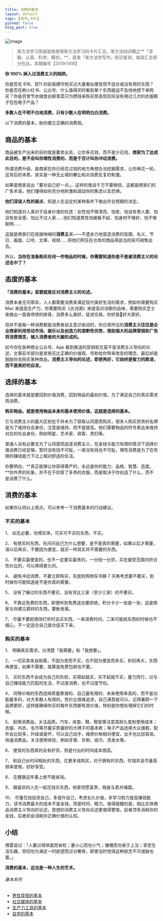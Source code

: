 ```yaml
---
title: 消费的基本
layout: default
tags: [读书,卡片]
pinned: false
blog_post: true
---
```



![image](http://upload-images.jianshu.io/upload_images/32598-3f0ad7f4ec6d24d3?imageMogr2/auto-orient/strip%7CimageView2/2/w/1240)

> 笨方法学习周报是我使用笨方法学习的卡片汇总，笨方法四词概之**「坚毅、认真、科学、模仿」**，首发「笨方法学写作」知识星球，每周汇总部分在此。本期编号【2019/14W】

**你 100% 掉入过消费主义的陷阱。**

你是否在 618、双11 的前夜蹲守抢买过大量看似便宜但不适合或没有用的东西？你是否在刷小红书、公众号、什么值得买时看到某个东西就迫不及待地想下单购买？你是否曾节衣缩食白粥青菜只为攒钱来购买昂高但实际没有用过几次的衣服鞋子包包电子产品？

**多数人在不明不白地消费，只有少数人在明明白白消费。**

以下消费的基本，助你建立正确的消费观。

## 商品的基本

商品被生产出来的目的就是要卖出去，让你多花钱，而不是少花钱，**商家为了达成此目的，是不会叫你理性消费的，而是千百计叫你冲动消费。**

所谓消费升级，是商家在你已经花过钱的地方再想办法挖掘需求，让你再花一轮。这背后的本质，其实是一种无止境的攀比和对消费反复的刺激。 

如果是商家说出「要对自己好一点」，这样的鬼话千万不要相信，这都是商家们的广告术语，他们懂得如何充分地刺激和调动你的焦虑以及恐惧。

**他们深谙人性的弱点**，知道人在设定的某种条件下做出符合预期的决定。

他们知道对人类对于自身价值的忧虑：女性怕不够漂亮、怕老、怕没有男人要、怕没有安全感、怕比不过人家……他们知道男性怕被看不起、怕身材不够好、怕不够聪明……

这就是商家们在摇旗呐喊的**消费主义**——不遗余力地营造消费的氛围、名义、节日、画面、口号、文章、视频……将他们积压在仓库的商品用适当的技巧销售出去。

所以，**当你在准备购买任何一件物品的时候，你需要知道你是不是被消费主义的论述击中了？**

## 态度的基本

**「消费的基本」首要就是反对消费主义的论述。**

消费本身无可厚非，人人都需要消费来满足现代美好生活的需求，例如你需要购买 Mac 来提高生产力，你需要购买《古诗源》来提高对诗歌的品味，需要购买芝士来做出一盘香喷喷的排骨，消费多么美好，促进交易，你好我好大家好。

但并不是每一种消费都是消费者自主意识驱动的，你日常所见的**消费主义往往是企业商家利用劳动市场、娱乐以及创造力的垄断性优势，借助强大的品牌营销和广告将消费理念，植入消费者的大脑形成的。**

如今你在各种商业公众号、App 看到推送的营销软文莫不是消费主义导向的论述，文章前半部分是宣扬无比正确的价值观、号称给你带来改变的理念、最后却是鼓励你去购买某种商品，**消费主义导向的论述，即使再好，它始终是智力的欺凌，而不是美好的自发。**

## 选择的基本

选择的基本就是要回到价值消费，回到物品的最初价值，为了满足自己的真实需求而消费，

**购买物品，就是使用物品本身的基本使用价值，这就是选择的基本。**

它与消费主义的最大区别在于并未为了获取认同感而购买，很多人购买昂贵的名牌是为了维持社会身份，注意是维持，而不是提高。他们需要物品的符号表达来维持对应的社会身份，例如明星、艺术家、政客、贵妇等。

普通人没有必要去为了认同感而追逐消费主义，在金钱与能力有限的情况下选择价值消费已经足够。暂时没有钱不可耻，一直没有钱也不可耻，理性消费是为了在有限的赚钱能力下过上相对舒适的生活。

你要明白，**真正能够让你获得尊严的，永远是你的能力、品格、智慧、态度。**你外界的形象，并不在于你穿了多贵的衣服，而是取决于你创造了什么，而不是消费了什么。

## 消费的基本

如果你认同以上观点，可以参考一下消费基本的行动建议。

### 不买的基本

1、 如无必要，勿增实体，可买可不买的东西，不买。

2、 有想买的东西，先问问自己为什么想要，是不是真的需要，如果以后才需要，请以后再买，不要因为便宜，就买一样其实并不需要的东西。

3、 不要买最便宜的，也不一定要买最贵的，一分钱一分货，买在接受范围内符合性价比的，可以用得更久的。

4、 避免冲动消费，不要立即购买，先放到购物车冷静 7 天再考虑要不要买，到时候你可能知道是不是你真的需要。

5、 没有了解过的东西不要买，没有货比三家（至少三家）的不要买。

6、 不靠近免费的东西，即便听到免费送也要拒绝，积分卡少一张是一张，这是商家与你建立羁绊的东西，要断舍离。

7、 尽量不要趁商场打折时去买东西，一来浪费时间，二来可能挑东西的时候也不细心，不一定适合自己就仓促买下来。

### 购买的基本

1、 明确真实需求，分清楚「我需要」和「我想要」。

2、 一切买卖来自刚需，不因为贵而不买，也不因为便宜而多买，折扣再大，东西再便宜，如果不需要，就算是免费包邮也不要。

3、 买的东西不会成为自己的负担，买得起就买，买不起就不买，量力而行，过与自己赚钱能力匹配的生活，不过度消费，也不过度节俭。

4、 同等价格的东西选择质量靠谱的、自己最有用的、未来使用率高的，而不是功能最多的，对大多数人有用的。性价比很难追求，自己满意就可以，记得兼顾一下品牌更好，这样能确保你买的每件东西都有其价值，特别是你想处理掉它们的时候。

5、 耐用消费品，关注品质。汽车、床垫、鞋、鞋垫等注意其耐久度和使用成本；衣服、内衣、毛巾等尽量买质量好的大牌子的基本款；电子产品选择大众旗舰，配件会比较多，升级或是坏，可以自己动手，维修价格相对便宜，出手也比较容易。快速消费品，关注使用体验，例如牙膏、牙刷、纸巾、洗发水等。

6、 便宜的东西真的会有好货，但是付出的时间成本很高。

7、 和自己长时间相处的东西，花更多钱购买，对于拥有的东西，珍惜并且尽量高频率使用，好好享受。

8、 在健康这件事上绝不能省钱。

9、 跟喜欢的人在一起花钱买东西，他家但愿富贵，贱妾与君共哺糜。

10、 尽量花钱投资自己，多提升自己，考虑长久价值，多学习努力提高赚钱能力，读书消费最大的成本不是金钱，而是时间、精力。值得提醒的是，相比实体商品消费主义导向的论述，思想的消费主义导向论述更值得警惕，前者顶多消耗你的金钱，后者却会消耗你正确价值的认知。

## 小结

傅雷说过：「人要过得体面而省检；要小心而勿小气；慷慨而勿易于上当；享受生活乐趣，但切勿为满足一时欲望而过分奢侈，即使当时觉得这种欲念不可或缺也罢。」

**消费的基本，这也是一种人生的艺术。**

###### 基本系列

* [男性穿搭的基本 ](https://mp.weixin.qq.com/s?__biz=MzA4MTQ0NDQxNg==&mid=2650640160&idx=1&sn=4e09fc6e170fb5e270fb539c8b365498&chksm=879dc40fb0ea4d196688877870224cf55373ef893fe0497dcafd665fb0bce943d85008cfc8a6&token=471667507&lang=zh_CN#rd)
* [社交媒体的基本 ](https://mp.weixin.qq.com/s?__biz=MzA4MTQ0NDQxNg==&mid=2650640146&idx=1&sn=24acbcf2873f74b96668cee3cacdc10a&chksm=879dc43db0ea4d2b4ba843b15224fda22cca9e763cebab5d644a9b4727edb23acf07a9a95d8c&token=471667507&lang=zh_CN#rd)
* [生产力工具的基本](https://mp.weixin.qq.com/s?__biz=MzA4MTQ0NDQxNg==&mid=2650640136&idx=1&sn=102cf60f71e36a54929a75c1a25b8939&chksm=879dc427b0ea4d3180c28c5aa89a4d3842b89564022c9a02b0212323cc9fcd48e892f19403ff&token=471667507&lang=zh_CN#rd)
* [自学的基本](https://mp.weixin.qq.com/s?__biz=MzA4MTQ0NDQxNg==&mid=2650640132&idx=1&sn=b59988b403fcb4d8807d0299ecca52cc&chksm=879dc42bb0ea4d3d90c0ec3cfd64ff08559d690feae3d9f5a22f2da40307a0b443f38da69497&token=471667507&lang=zh_CN#rd)

